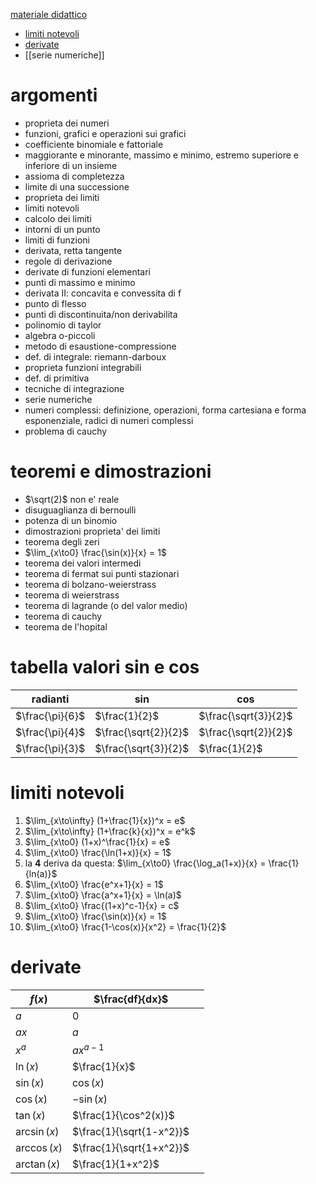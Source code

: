 [materiale didattico](https://www.mat.uniroma2.it/~tauraso/analisi1inf2324.html)
* [limiti notevoli](#limiti-notevoli)
* [derivate](#derivate)
* [[serie numeriche]]

# argomenti
* proprieta dei numeri
* funzioni, grafici e operazioni sui grafici
* coefficiente binomiale e fattoriale
* maggiorante e minorante, massimo e minimo, estremo superiore e inferiore di un insieme
* assioma di completezza
* limite di una successione
* proprieta dei limiti
* limiti notevoli
* calcolo dei limiti
* intorni di un punto
* limiti di funzioni
* derivata, retta tangente
* regole di derivazione
* derivate di funzioni elementari
* punti di massimo e minimo
* derivata II: concavita e convessita di f
* punto di flesso
* punti di discontinuita/non derivabilita
* polinomio di taylor
* algebra o-piccoli
* metodo di esaustione-compressione
* def. di integrale: riemann-darboux
* proprieta funzioni integrabili
* def. di primitiva
* tecniche di integrazione
* serie numeriche
* numeri complessi: definizione, operazioni, forma cartesiana e forma esponenziale, radici di numeri complessi
* problema di cauchy

# teoremi e dimostrazioni
* $\sqrt(2)$ non e' reale
* disuguaglianza di bernoulli
* potenza di un binomio
* dimostrazioni proprieta' dei limiti
* teorema degli zeri
* $\lim_{x\to0} \frac{\sin(x)}{x} = 1$
* teorema dei valori intermedi
* teorema di fermat sui punti stazionari
* teorema di bolzano-weierstrass
* teorema di weierstrass
* teorema di lagrande (o del valor medio)
* teorema di cauchy
* teorema de l'hopital

# tabella valori sin e cos
| radianti | sin | cos |
| ---- | ---- | ---- |
| $\frac{\pi}{6}$ | $\frac{1}{2}$ | $\frac{\sqrt{3}}{2}$ |
| $\frac{\pi}{4}$ | $\frac{\sqrt{2}}{2}$ | $\frac{\sqrt{2}}{2}$ |
| $\frac{\pi}{3}$ | $\frac{\sqrt{3}}{2}$ | $\frac{1}{2}$ |

# limiti notevoli
1. $\lim_{x\to\infty} (1+\frac{1}{x})^x = e$
2. $\lim_{x\to\infty} (1+\frac{k}{x})^x = e^k$
3. $\lim_{x\to0} (1+x)^\frac{1}{x} = e$
4. $\lim_{x\to0} \frac{\ln(1+x)}{x} = 1$
5. la **4** deriva da questa:   $\lim_{x\to0} \frac{\log_a(1+x)}{x} = \frac{1}{ln(a)}$
6. $\lim_{x\to0} \frac{e^x+1}{x} = 1$
7. $\lim_{x\to0} \frac{a^x+1}{x} = \ln(a)$
8. $\lim_{x\to0} \frac{(1+x)^c-1}{x} = c$
9. $\lim_{x\to0} \frac{\sin(x)}{x} = 1$
10. $\lim_{x\to0} \frac{1-\cos(x)}{x^2} = \frac{1}{2}$

# derivate
| $f(x)$ | $\frac{df}{dx}$ |  |
| ---- | ---- | ---- |
| $a$ | $0$ |  |
| $ax$ | $a$ |  |
| $x^a$ | $ax^{a-1}$ |  |
| $\ln(x)$ | $\frac{1}{x}$ |  |
| $\sin(x)$ | $\cos(x)$ |  |
| $\cos(x)$ | $-\sin(x)$ |  |
| $\tan(x)$ | $\frac{1}{\cos^2(x)}$ |  |
| $\arcsin(x)$ | $\frac{1}{\sqrt{1-x^2}}$ |  |
| $\arccos(x)$ | $\frac{1}{\sqrt{1+x^2}}$ |  |
| $\arctan(x)$ | $\frac{1}{1+x^2}$ |  |

